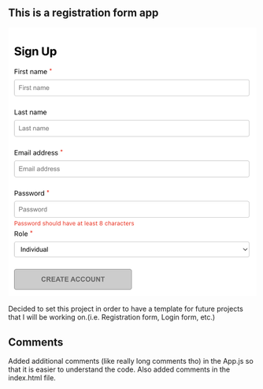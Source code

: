 ## This is a registration form app
![Getting Started](./app.png)

Decided to set this project in order to have a template for future projects that I will be working on.(i.e. Registration form, Login form, etc.)

## Comments
Added additional comments (like really long comments tho) in the App.js so that it is easier to understand the code. Also added comments in the index.html file.